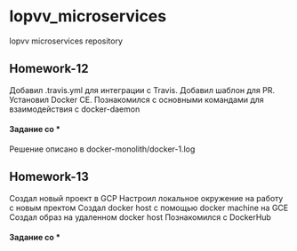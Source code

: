 # lopvv_microservices
lopvv microservices repository

## Homework-12
Добавил .travis.yml для интеграции с Travis.
Добавил шаблон для PR.
Установил Docker CE.
Познакомился с основными командами для взаимодействия с docker-daemon



#### Задание со \*
Решение описано в docker-monolith/docker-1.log


## Homework-13
Создал новый проект в GCP
Настроил локальное окружение на работу с новым пректом
Создал docker host с помощью docker machine на GCE
Создал образ на удаленном docker host
Познакомился с DockerHub


#### Задание со \*
